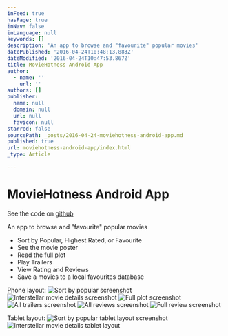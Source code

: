 ```yaml
---
inFeed: true
hasPage: true
inNav: false
inLanguage: null
keywords: []
description: 'An app to browse and "favourite" popular movies'
datePublished: '2016-04-24T10:48:13.883Z'
dateModified: '2016-04-24T10:47:53.867Z'
title: MovieHotness Android App
author:
  - name: ''
    url: ''
authors: []
publisher:
  name: null
  domain: null
  url: null
  favicon: null
starred: false
sourcePath: _posts/2016-04-24-moviehotness-android-app.md
published: true
url: moviehotness-android-app/index.html
_type: Article

---
```

# MovieHotness Android App

See the code on [github][0]

An app to browse and "favourite" popular movies

* Sort by Popular, Highest Rated, or Favourite
* See the movie poster
* Read the full plot
* Play Trailers
* View Rating and Reviews
* Save a movies to a local favourites database

Phone layout:
![Sort by popular screenshot](https://the-grid-user-content.s3-us-west-2.amazonaws.com/a2d27b61-2087-4237-a41f-20efa394c847.png)
![Interstellar movie details screenshot](https://the-grid-user-content.s3-us-west-2.amazonaws.com/c28cd678-03a3-44f0-9043-622e5f55397c.png)
![Full plot screenshot](https://the-grid-user-content.s3-us-west-2.amazonaws.com/a3a04cfa-c307-4fd9-9904-f34b0dfbf6d3.png)
![All trailers screenshot](https://the-grid-user-content.s3-us-west-2.amazonaws.com/d86035ee-2003-4a8b-b366-d4dde692c845.png)
![All reviews screenshot](https://the-grid-user-content.s3-us-west-2.amazonaws.com/40462b48-8a93-4c4a-a83e-4264a28c422b.png)
![Full review screenshot](https://the-grid-user-content.s3-us-west-2.amazonaws.com/a2c7b414-1d91-40a6-ab0d-0be6d2391eb1.png)

Tablet layout:
![Sort by popular tablet layout screenshot](https://the-grid-user-content.s3-us-west-2.amazonaws.com/ab0b12fc-dcb3-4a45-868f-d41b9f25e275.png)
![Interstellar movie details tablet layout](https://the-grid-user-content.s3-us-west-2.amazonaws.com/b0561dce-7c24-4104-a745-ec2dd906b0f8.png)

  


[0]: https://github.com/mvescovo/moviehotness
